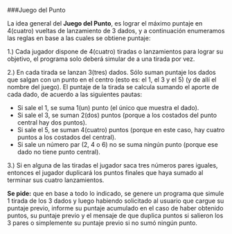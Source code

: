 ###Juego del Punto

La idea general del **Juego del Punto**, es lograr el máximo puntaje en 4(cuatro) vueltas de lanzamiento de 3 dados, y a continuación enumeramos las reglas en base a las cuales se obtiene puntaje:

1.) Cada jugador dispone de 4(cuatro) tiradas o lanzamientos para lograr su objetivo, el programa solo deberá simular de a una tirada por vez.

2.) En cada tirada se lanzan 3(tres) dados. Sólo suman puntaje los dados que salgan con un punto en el centro (esto es: el 1, el 3 y el 5) (y de allí el nombre del juego). El puntaje de la tirada se calcula sumando el aporte de cada dado, de acuerdo a  las siguientes  pautas:

- Si sale el 1, se suma 1(un) punto (el único que muestra el dado).
- Si sale el 3, se suman 2(dos) puntos (porque a los costados del punto central hay dos puntos).
- Si sale el 5, se suman 4(cuatro) puntos (porque en este caso, hay cuatro puntos a los costados del central).
- Si sale un número par (2, 4 o 6) no se suma ningún punto (porque ese dado no tiene punto central).

3.) Si en alguna de las tiradas el jugador saca tres números pares iguales, entonces el jugador duplicará los puntos finales que haya sumado al terminar sus cuatro lanzamientos.

**Se pide:** que en base a todo lo indicado, se genere un programa que simule 1 tirada de los 3 dados y luego habiendo solicitado al usuario que cargue su puntaje previo, informe su puntaje acumulado en el caso de haber obtenido puntos, su puntaje previo y el mensaje de que duplica puntos si salieron los 3 pares o simplemente su puntaje previo si no sumó ningún punto.